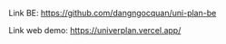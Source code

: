 Link BE: https://github.com/dangngocquan/uni-plan-be

Link web demo: https://univerplan.vercel.app/
